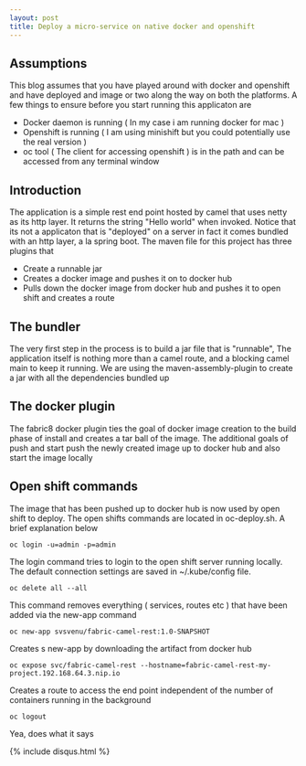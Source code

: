 ```yaml
---
layout: post
title: Deploy a micro-service on native docker and openshift
---
```



## Assumptions

This blog assumes that you have played around with docker and openshift and have deployed and image
or two along the way on both the platforms. A few things to ensure before you start running this
applicaton are

- Docker daemon is running ( In my case i am running docker for mac )
- Openshift is running ( I am using minishift but you could potentially use the real version )
- oc tool ( The client for accessing openshift ) is in the path and can be accessed from any terminal window


## Introduction

The application is a simple rest end point hosted by camel that uses netty as its http layer. It returns
the string "Hello world" when invoked. Notice that its not a applicaton that is "deployed" on a server
in fact it comes bundled with an http layer, a la spring boot. The maven file for this project has three plugins
that 

- Create a runnable jar
- Creates a docker image and pushes it on to docker hub
- Pulls down the docker image from docker hub and pushes it to open shift and creates a route

## The bundler

The very first step in the process is to build a jar file that is "runnable", The application itself is nothing more
than a camel route, and a blocking camel main to keep it running. We are using the maven-assembly-plugin to
create a jar with all the dependencies bundled up

## The docker plugin

The fabric8 docker plugin ties the goal of docker image creation to the build phase of install and creates a tar
ball of the image. The additional goals of push and start push the newly created image up to docker hub and also
start the image locally

## Open shift commands

The image that has been pushed up to docker hub is now used by open shift to deploy. The open shifts commands
are located in oc-deploy.sh. A brief explanation below
```
oc login -u=admin -p=admin
```
The login command tries to login to the open shift server running locally. The default connection settings
are saved in ~/.kube/config file. 

```
oc delete all --all
```
This command removes everything ( services, routes etc ) that have been added via the new-app command

```
oc new-app svsvenu/fabric-camel-rest:1.0-SNAPSHOT
```
Creates s new-app by downloading the artifact from docker hub
```
oc expose svc/fabric-camel-rest --hostname=fabric-camel-rest-my-project.192.168.64.3.nip.io
```
Creates a route to access the end point independent of the number of containers running in the 
background
```
oc logout
```
Yea, does what it says

{% include disqus.html %}


